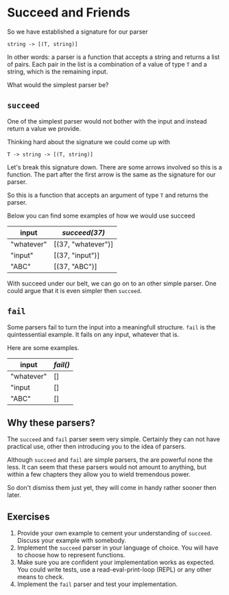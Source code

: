 # Succeed and Friends
So we have established a signature for our parser

```
string -> [(T, string)]
```

In other words: a parser is a function that accepts a string and returns a list of pairs. Each pair in the list is a combination of a value of type `T` and a string, which is the remaining input.

What would the simplest parser be?

## `succeed`
One of the simplest parser would not bother with the input and instead return a value we provide.

Thinking hard about the signature we could come up with

```
T -> string -> [(T, string)]
```

Let's break this signature down. There are some arrows involved so this is a function. The part after the first arrow is the same as the signature for our parser.

So this is a function that accepts an argument of type `T` and returns the parser.

Below you can find some examples of how we would use succeed

| input      | *succeed(37)*      |
|------------|--------------------|
| "whatever" | [(37, "whatever")] |
| "input"    | [(37, "input")]    |
| "ABC"      | [(37, "ABC")]      |


With succeed under our belt, we can go on to an other simple parser. One could argue that it is even simpler then `succeed`.

## `fail`
Some parsers fail to turn the input into a meaningfull structure. `fail` is the quintessential example. It fails on any input, whatever that is.

Here are some examples.

| input      | *fail()* |
|------------|----------|
| "whatever" | []       |
| "input     | []       |
| "ABC"      | []       |

## Why these parsers?
The `succeed` and `fail` parser seem very simple. Certainly they can not have practical use, other then introducing you to the idea of parsers.

Although `succeed` and `fail` are simple parsers, the are powerful none the less. It can seem that these parsers would not amount to anything, but within a few chapters they allow you to wield tremendous power.

So don't dismiss them just yet, they will come in handy rather sooner then later.

## Exercises
1. Provide your own example to cement your understanding of `succeed`. Discuss your example with somebody.
2. Implement the `succeed` parser in your language of choice. You will have to choose how to represent functions.
3. Make sure you are confident your implementation works as expected. You could write tests, use a read-eval-print-loop (REPL) or any other means to check.
4. Implement the `fail` parser and test your implementation. 